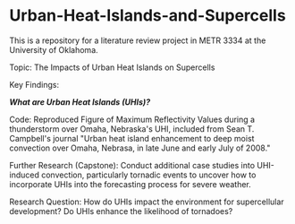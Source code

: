 # Urban-Heat-Islands-and-Supercells

This is a repository for a literature review project in METR 3334 at the University of Oklahoma.

Topic: The Impacts of Urban Heat Islands on Supercells

Key Findings:

***What are Urban Heat Islands (UHIs)?***

Code: Reproduced Figure of Maximum Reflectivity Values during a thunderstorm over Omaha, Nebraska's UHI, included from Sean T. Campbell's journal "Urban heat island enhancement to deep moist convection over Omaha, Nebrasa, in late June and early July of 2008."

Further Research (Capstone): Conduct additional case studies into UHI-induced convection, particularly tornadic events to uncover how to incorporate UHIs into the forecasting process for severe weather.

Research Question: How do UHIs impact the environment for supercellular development? Do UHIs enhance the likelihood of tornadoes?
